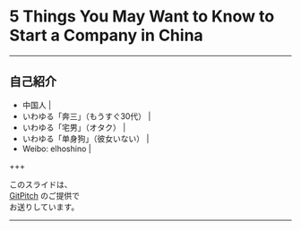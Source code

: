 # 5 Things You May Want to Know to Start a Company in China

---

## 自己紹介
- 中国人 |
- いわゆる「奔三」（もうすぐ30代） |
- いわゆる「宅男」（オタク） |
- いわゆる「单身狗」（彼女いない） |
- Weibo: elhoshino |

+++

このスライドは、  
[GitPitch](https://gitpitch.com) のご提供で  
お送りしています。

---